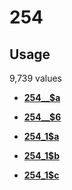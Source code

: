 # 254

## Usage

9,739 values

-   **[254\_\_$a](../../tags/254/254__a-1.md)**  

-   **[254\_\_$6](../../tags/254/254__6-2.md)**  

-   **[254\_1$a](../../tags/254/254_1a-3.md)**  

-   **[254\_1$b](../../tags/254/254_1b-4.md)**  

-   **[254\_1$c](../../tags/254/254_1c-5.md)**  


